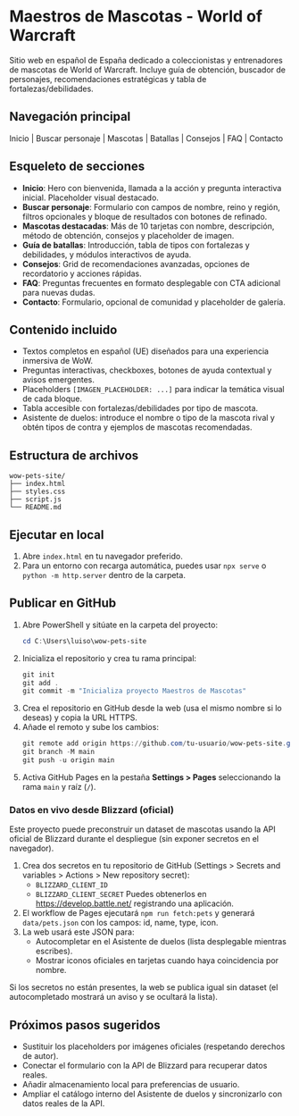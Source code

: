 # Maestros de Mascotas - World of Warcraft

Sitio web en español de España dedicado a coleccionistas y entrenadores de mascotas de World of Warcraft. Incluye guía de obtención, buscador de personajes, recomendaciones estratégicas y tabla de fortalezas/debilidades.

## Navegación principal

Inicio | Buscar personaje | Mascotas | Batallas | Consejos | FAQ | Contacto

## Esqueleto de secciones

- **Inicio**: Hero con bienvenida, llamada a la acción y pregunta interactiva inicial. Placeholder visual destacado.
- **Buscar personaje**: Formulario con campos de nombre, reino y región, filtros opcionales y bloque de resultados con botones de refinado.
- **Mascotas destacadas**: Más de 10 tarjetas con nombre, descripción, método de obtención, consejos y placeholder de imagen.
- **Guía de batallas**: Introducción, tabla de tipos con fortalezas y debilidades, y módulos interactivos de ayuda.
- **Consejos**: Grid de recomendaciones avanzadas, opciones de recordatorio y acciones rápidas.
- **FAQ**: Preguntas frecuentes en formato desplegable con CTA adicional para nuevas dudas.
- **Contacto**: Formulario, opcional de comunidad y placeholder de galería.

## Contenido incluido

- Textos completos en español (UE) diseñados para una experiencia inmersiva de WoW.
- Preguntas interactivas, checkboxes, botones de ayuda contextual y avisos emergentes.
- Placeholders `[IMAGEN_PLACEHOLDER: ...]` para indicar la temática visual de cada bloque.
- Tabla accesible con fortalezas/debilidades por tipo de mascota.
- Asistente de duelos: introduce el nombre o tipo de la mascota rival y obtén tipos de contra y ejemplos de mascotas recomendadas.

## Estructura de archivos

```
wow-pets-site/
├── index.html
├── styles.css
├── script.js
└── README.md
```

## Ejecutar en local

1. Abre `index.html` en tu navegador preferido.
2. Para un entorno con recarga automática, puedes usar `npx serve` o `python -m http.server` dentro de la carpeta.

## Publicar en GitHub

1. Abre PowerShell y sitúate en la carpeta del proyecto:
   ```powershell
   cd C:\Users\luiso\wow-pets-site
   ```
2. Inicializa el repositorio y crea tu rama principal:
   ```powershell
   git init
   git add .
   git commit -m "Inicializa proyecto Maestros de Mascotas"
   ```
3. Crea el repositorio en GitHub desde la web (usa el mismo nombre si lo deseas) y copia la URL HTTPS.
4. Añade el remoto y sube los cambios:
   ```powershell
   git remote add origin https://github.com/tu-usuario/wow-pets-site.git
   git branch -M main
   git push -u origin main
   ```
5. Activa GitHub Pages en la pestaña **Settings > Pages** seleccionando la rama `main` y raíz (`/`).

### Datos en vivo desde Blizzard (oficial)

Este proyecto puede preconstruir un dataset de mascotas usando la API oficial de Blizzard durante el despliegue (sin exponer secretos en el navegador).

1. Crea dos secretos en tu repositorio de GitHub (Settings > Secrets and variables > Actions > New repository secret):
   - `BLIZZARD_CLIENT_ID`
   - `BLIZZARD_CLIENT_SECRET`
   Puedes obtenerlos en https://develop.battle.net/ registrando una aplicación.
2. El workflow de Pages ejecutará `npm run fetch:pets` y generará `data/pets.json` con los campos: id, name, type, icon.
3. La web usará este JSON para:
   - Autocompletar en el Asistente de duelos (lista desplegable mientras escribes).
   - Mostrar iconos oficiales en tarjetas cuando haya coincidencia por nombre.

Si los secretos no están presentes, la web se publica igual sin dataset (el autocompletado mostrará un aviso y se ocultará la lista).

## Próximos pasos sugeridos

- Sustituir los placeholders por imágenes oficiales (respetando derechos de autor).
- Conectar el formulario con la API de Blizzard para recuperar datos reales.
- Añadir almacenamiento local para preferencias de usuario.
- Ampliar el catálogo interno del Asistente de duelos y sincronizarlo con datos reales de la API.
